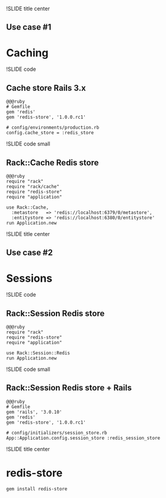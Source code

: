 !SLIDE title center

## Use case #1
# Caching

!SLIDE code

## Cache store Rails 3.x

    @@@ruby
    # Gemfile
    gem 'redis'
    gem 'redis-store', '1.0.0.rc1'

    # config/environments/production.rb
    config.cache_store = :redis_store

!SLIDE code small

## Rack::Cache Redis store

    @@@ruby
    require "rack"
    require "rack/cache"
    require "redis-store"
    require "application"

    use Rack::Cache,
      :metastore   => 'redis://localhost:6379/0/metastore',
      :entitystore => 'redis://localhost:6380/0/entitystore'
    run Application.new

!SLIDE title center

## Use case #2
# Sessions

!SLIDE code

## Rack::Session Redis store

    @@@ruby
    require "rack"
    require "redis-store"
    require "application"

    use Rack::Session::Redis
    run Application.new

!SLIDE code small

## Rack::Session Redis store + Rails

    @@@ruby
    # Gemfile
    gem 'rails', '3.0.10'
    gem 'redis'
    gem 'redis-store', '1.0.0.rc1'

    # config/initializers/session_store.rb
    App::Application.config.session_store :redis_session_store

!SLIDE title center

# redis-store

    gem install redis-store
